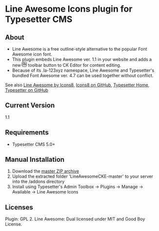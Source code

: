 # Line Awesome Icons plugin for Typesetter CMS #

## About
* Line Awesome is a free outline-style alternative to the popular Font Awesome icon font.
* This plugin embeds Line Awesome ver. 1.1 in your website and adds a new ![Icon](/CKEditor_plugins/lineawesome-1.1/icons/lineawesome.png?raw=true) toolbar button to CK Editor for content editing.
* Because of its .la-123xyz namespace, Line Awesome and Typesetter's bundled Font Awesome ver. 4.7 can be used together without conflict.

See also [Line Awesome by Icons8](https://icons8.com/line-awesome), [Icons8 on GitHub](https://github.com/icons8), [Typesetter Home](https://www.typesettercms.com), [Typesetter on GitHub](https://github.com/Typesetter/Typesetter)


## Current Version 
1.1


## Requirements ##
* Typesetter CMS 5.0+


## Manual Installation ##
1. Download the [master ZIP archive](https://github.com/juek/LineAwesomeCKE/archive/master.zip)
2. Upload the extracted folder 'LineAwesomeCKE-master' to your server into the /addons directory
3. Install using Typesetter's Admin Toolbox &rarr; Plugins &rarr; Manage &rarr; Available &rarr; Line Awesome Icons


## Licenses
Plugin: GPL 2.
Line Awesome: Dual licensed under MIT and Good Boy License.
